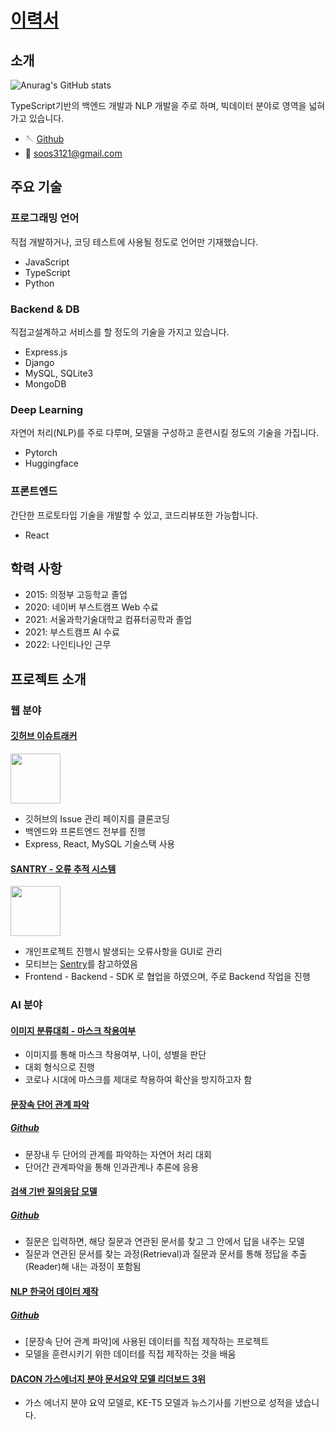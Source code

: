 # [이력서](https://github.com/Kangsukmin/Resume/edit/master/README.md)

## 소개

![Anurag's GitHub stats](https://github-readme-stats.vercel.app/api?username=minbert&count_private=true&show_icons=true&theme=algolia)

TypeScript기반의 백엔드 개발과 NLP 개발을 주로 하며, 빅데이터 분야로 영역을 넓혀가고 있습니다.

- 🪡 [Github](https://github.com/Kangsukmin)
- 📧 soos3121@gmail.com

## 주요 기술

### 프로그래밍 언어

직접 개발하거나, 코딩 테스트에 사용될 정도로  언어만 기재했습니다.

- JavaScript
- TypeScript
- Python

### Backend & DB

직접고설계하고 서비스를 할 정도의 기술을 가지고 있습니다.

- Express.js
- Django
- MySQL, SQLite3
- MongoDB

### Deep Learning

자연어 처리(NLP)를 주로 다루며, 모델을 구성하고 훈련시킬 정도의 기술을 가집니다.

- Pytorch
- Huggingface

### 프론트엔드

간단한 프로토타입 기술을 개발할 수 있고, 코드리뷰또한 가능합니다.

- React

## 학력 사항

- 2015: 의정부 고등학교 졸업
- 2020: 네이버 부스트캠프 Web 수료
- 2021: 서울과학기술대학교 컴퓨터공학과 졸업
- 2021: 부스트캠프 AI 수료
- 2022: 나인티나인 근무


## 프로젝트 소개

### 웹 분야

#### [깃허브 이슈트래커](https://github.com/boostcamp-2020/IssueTracker-05)

<img src='https://github.githubassets.com/images/modules/logos_page/GitHub-Mark.png' width="80" />

- 깃허브의 Issue 관리 페이지를 클론코딩
- 백엔드와 프론트엔드 전부를 진행
- Express, React, MySQL 기술스택 사용
 
#### [SANTRY - 오류 추적 시스템](https://github.com/boostcamp-2020/Project11-A-Web-FE-Performance-Monitoring-Server)

<img src='https://raw.githubusercontent.com/boostcamp-2020/Project11-A-Web-FE-Performance-Monitoring-SDK/master/media/santry-1.png' height="80" />

- 개인프로젝트 진행시 발생되는 오류사항을 GUI로 관리
- 모티브는 [Sentry](https://sentry.io/welcome/)를 참고하였음
- Frontend - Backend - SDK 로 협업을 하였으며, 주로 Backend 작업을 진행

### AI 분야

#### [이미지 분류대회 - 마스크 착용여부](https://github.com/boostcampaitech2/image-classification-level1-17)

- 이미지를 통해 마스크 착용여부, 나이, 성별을 판단
- 대회 형식으로 진행
- 코로나 시대에 마스크를 제대로 착용하여 확산을 방지하고자 함

#### [문장속 단어 관계 파악](https://luxuriant-knee-96b.notion.site/KLUE-Wrapup-Report-bba56da7bee94ad2a9b1caecdcf22e9c)
##### [Github](https://github.com/boostcampaitech2/image-classification-level1-17)

- 문장내 두 단어의 관계를 파악하는 자연어 처리 대회
- 단어간 관계파악을 통해 인과관계나 추론에 응용

#### [검색 기반 질의응답 모델](https://luxuriant-knee-96b.notion.site/b8fea4dfcd3b49939fd4b3eb82e0db65)
##### [Github](https://github.com/boostcampaitech2/mrc-level2-nlp-01)

- 질문은 입력하면, 해당 질문과 연관된 문서를 찾고 그 안에서 답을 내주는 모델
- 질문과 연관된 문서를 찾는 과정(Retrieval)과 질문과 문서를 통해 정답을 추출(Reader)해 내는 과정이 포함됨

#### [NLP 한국어 데이터 제작](https://luxuriant-knee-96b.notion.site/c5e61a6371e049aba5b227c9b2b5c4e8)
##### [Github](https://github.com/boostcampaitech2/data-annotation-nlp-level3-nlp-01)
- [문장속 단어 관계 파악]에 사용된 데이터를 직접 제작하는 프로젝트
- 모델을 훈련시키기 위한 데이터를 직접 제작하는 것을 배움

#### [DACON 가스에너지 분야 문서요약 모델 리더보드 3위](https://dacon.io/competitions/official/235829/leaderboard)

- 가스 에너지 분야 요약 모델로, KE-T5 모델과 뉴스기사를 기반으로 성적을 냈습니다.
